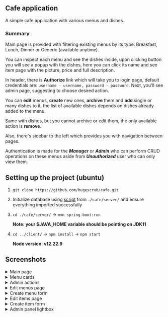 ## Cafe application
A simple cafe application with various menus and dishes.

### Summary

Main page is provided with filtering existing menus by its type: Breakfast, Lunch, Dinner or Generic (available anytime).

You can inspect each menu and see the dishes inside, upon clicking button you will see a popup with the dishes, here you can click its name and see item page with the picture, price and full description.

In header, there is **Authorize** link which will take you to login page, default credentials are: `username - username, password - password`. Next, you'll see admin page, suggesting to choose desired action. 

You can **edit** menus, **create** new ones, **archive** them and **add** single or many dishes to it, the list of available dishes depends on dishes already added to the menu.

Same with dishes, but you cannot archive or edit them, the only available action is **remove**. 

Also, there's sidebar to the left which provides you with navigation between pages.

Authentication is made for the ***Manager*** or ***Admin*** who can perform CRUD operations on these menus aside from ***Unauthorized*** user who can only view them.

## Setting up the project (ubuntu)
1. `git clone https://github.com/hugescrub/cafe.git`
2. Initialize database using [script](https://github.com/hugescrub/cafe/blob/main/server/databaseInit.sql) from `./cafe/server/` and ensure everything imported successfully
3. `cd ./cafe/server/` -> `mvn spring-boot:run`

    **Note: your $JAVA_HOME variable should be pointing on JDK11**

6. `cd ../client/` -> `npm install` -> `npm start`

    **Node version: v12.22.9**
    
## Screenshots
<details>
  <summary>Main page</summary>
   
  ![alt text](https://github.com/hugescrub/utils/blob/main/mainPage.png?raw=true)
</details>

<details>
  <summary>Menu cards</summary>
   
  ![alt text](https://github.com/hugescrub/utils/blob/main/menuCards.png?raw=true)
</details>

<details>
  <summary>Admin actions</summary>
   
  ![alt text](https://github.com/hugescrub/utils/blob/main/adminWelcome.png?raw=true)
</details>

<details>
  <summary>Edit menus page</summary>
   
  ![alt text](https://github.com/hugescrub/utils/blob/main/adminPanel-1.png?raw=true)
</details>

<details>
  <summary>Create menu form</summary>
   
  ![alt text](https://github.com/hugescrub/utils/blob/main/adminPanel-2.png?raw=true)
</details>

<details>
  <summary>Edit items page</summary>
   
  ![alt text](https://github.com/hugescrub/utils/blob/main/adminPanel-3.png?raw=true)
</details>

<details>
  <summary>Create item form</summary>
   
  ![alt text](https://github.com/hugescrub/utils/blob/main/adminPanel-4.png?raw=true)
</details>

<details>
  <summary>Admin panel lightbox</summary>
   
  ![alt text](https://github.com/hugescrub/utils/blob/main/adminPanel-lightbox.png?raw=true)
</details>



